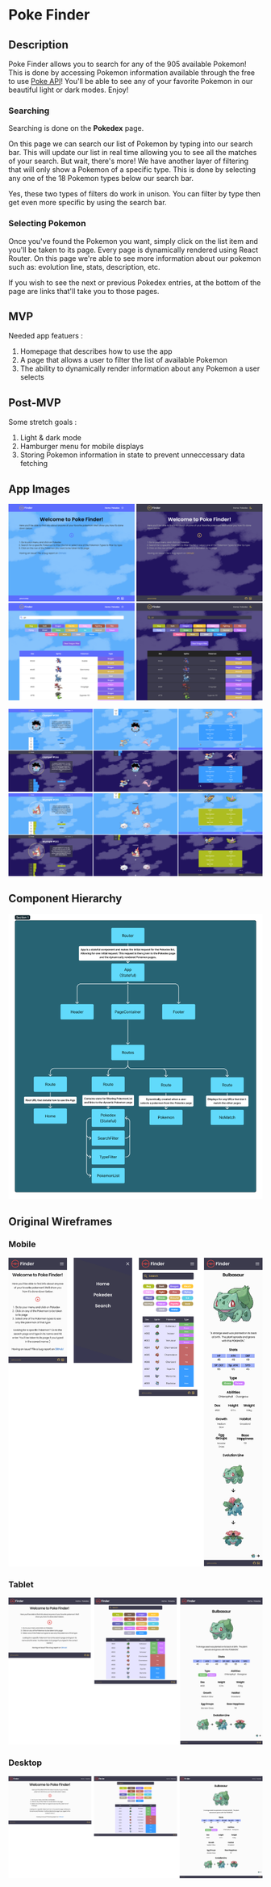 # Poke Finder

## Description
Poke Finder allows you to search for any of the 905 available Pokemon! This is done by accessing Pokemon information available through the free to use [Poke API](https://pokeapi.co/])! You'll be able to see any of your favorite Pokemon in our beautiful light or dark modes. Enjoy!

### Searching
Searching is done on the **Pokedex** page. 

On this page we can search our list of Pokemon by typing into our search bar. This will update our list in real time allowing you to see all the matches of your search. But wait, there's more! We have another layer of filtering that will only show a Pokemon of a specific type. This is done by selecting any one of the 18 Pokemon types below our search bar.

Yes, these two types of filters do work in unison. You can filter by type then get even more specific by using the search bar.

### Selecting Pokemon
Once you've found the Pokemon you want, simply click on the list item and you'll be taken to its page. Every page is dynamically rendered using React Router. On this page we're able to see more information about our pokemon such as: evolution line, stats, description, etc.

If you wish to see the next or previous Pokedex entries, at the bottom of the page are links that'll take you to those pages.

## MVP
Needed app featuers :

1. Homepage that describes how to use the app
2. A page that allows a user to filter the list of available Pokemon
3. The ability to dynamically render information about any Pokemon a user selects

## Post-MVP
Some stretch goals :

1. Light & dark mode
2. Hamburger menu for mobile displays
3. Storing Pokemon information in state to prevent unneccessary data fetching

## App Images
![home page](images/home/home.png)
![pokedex page](images/pokedex/pokedex.png)


![clamperl](images/clamperl/clamperl.png)
![wurmple](images/wurmple/wurmple.png)

## Component Hierarchy
![component hierarchy](/images/component.png)

## Original Wireframes

### Mobile
![mobile wireframe](images/wireframes/mobile-wireframe.png)

### Tablet
![tablet wireframe](images/wireframes/tablet-wireframe.png)

### Desktop
![desktop wireframe](images/wireframes/desktop-wireframe.png)
